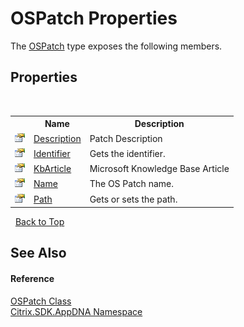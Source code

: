 # OSPatch Properties
 

The <a href="T_Citrix_SDK_AppDNA_OSPatch">OSPatch</a> type exposes the following members.


## Properties
&nbsp;<table><tr><th></th><th>Name</th><th>Description</th></tr><tr><td>![Public property](media/pubproperty.gif "Public property")</td><td><a href="P_Citrix_SDK_AppDNA_OSPatch_Description">Description</a></td><td>
Patch Description</td></tr><tr><td>![Public property](media/pubproperty.gif "Public property")</td><td><a href="P_Citrix_SDK_AppDNA_OSPatch_Identifier">Identifier</a></td><td>
Gets the identifier.</td></tr><tr><td>![Public property](media/pubproperty.gif "Public property")</td><td><a href="P_Citrix_SDK_AppDNA_OSPatch_KbArticle">KbArticle</a></td><td>
Microsoft Knowledge Base Article</td></tr><tr><td>![Public property](media/pubproperty.gif "Public property")</td><td><a href="P_Citrix_SDK_AppDNA_OSPatch_Name">Name</a></td><td>
The OS Patch name.</td></tr><tr><td>![Public property](media/pubproperty.gif "Public property")</td><td><a href="P_Citrix_SDK_AppDNA_OSPatch_Path">Path</a></td><td>
Gets or sets the path.</td></tr></table>&nbsp;
<a href="#ospatch-properties">Back to Top</a>

## See Also


#### Reference
<a href="T_Citrix_SDK_AppDNA_OSPatch">OSPatch Class</a><br /><a href="N_Citrix_SDK_AppDNA">Citrix.SDK.AppDNA Namespace</a><br />